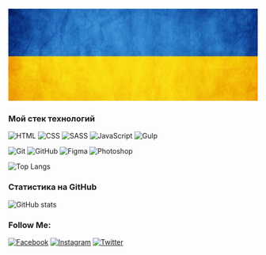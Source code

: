 ![Header](https://github.com/YaroslavPavliuk/yaroslavpavliuk/blob/main/assets/header.jpg)

### Мой стек технологий
![HTML](https://img.shields.io/badge/-HTML-333?style=for-the-badge&logo=html5)
![CSS](https://img.shields.io/badge/-CSS-333?style=for-the-badge&logo=css3&logoColor=blue)
![SASS](https://img.shields.io/badge/-SASS-333?style=for-the-badge&logo=SASS)
![JavaScript](https://img.shields.io/badge/-JavaScript-333?style=for-the-badge&logo=javascript)
![Gulp](https://img.shields.io/badge/-Gulp-333?style=for-the-badge&logo=Gulp)  
<!-- ![Bootstrap](https://img.shields.io/badge/-Bootstrap-333?style=for-the-badge&logo=Bootstrap) -->
<!-- ![jQuery](https://img.shields.io/badge/-jQuery-333?style=for-the-badge&logo=jQuery&logoColor=blue) -->
<!-- ![Wordpress](https://img.shields.io/badge/-Wordpress-333?style=for-the-badge&logo=Wordpress&logoColor=blue) -->
<!-- ![PHP](https://img.shields.io/badge/-PHP-333?style=for-the-badge&logo=PHP) -->
<!-- ![MySQL](https://img.shields.io/badge/-MySQL-333?style=for-the-badge)
![phpMyAdmin](https://img.shields.io/badge/-phpMyAdmin-333?style=for-the-badge)   -->
<!-- ![Blender](https://img.shields.io/badge/-Blender-333?style=for-the-badge&logo=Blender)
![Unity](https://img.shields.io/badge/-Unity-333?style=for-the-badge&logo=Unity) -->
<!-- ![Photoshop](https://img.shields.io/badge/-Photoshop-333?style=for-the-badge&logo=Photoshop) -->
![Git](https://img.shields.io/badge/-Git-333?style=for-the-badge&logo=Git)
![GitHub](https://img.shields.io/badge/-GitHub-333?style=for-the-badge&logo=GitHub)
![Figma](https://img.shields.io/badge/-Figma-333?style=for-the-badge&logo=figma&logoColor=F8C52C)
![Photoshop](https://img.shields.io/badge/-Photoshop-333?style=for-the-badge&logo=photoshop&logoColor=F8C52C)


![Top Langs](https://github-readme-stats.vercel.app/api/top-langs/?username=YaroslavPavliuk&layout=compact&theme=dark)

### Статистика на GitHub
![GitHub stats](https://github-readme-stats.vercel.app/api?username=YaroslavPavliuk&show_icons=true&hide=prs,issues,contribs&theme=dark)

### Follow Me:

[![Facebook](https://img.shields.io/badge/-Facebook-090909?style=for-the-badge&logo=Facebook&logoColor=1195F5)](https://www.facebook.com/profile.php?id=100046094658375)
[![Instagram](https://img.shields.io/badge/-Instagram-090909?style=for-the-badge&logo=instagram&logoColor=B4068E)](https://www.instagram.com/yaroslav__pavliuk/)
[![Twitter](https://img.shields.io/badge/-Twitter-090909?style=for-the-badge&logo=Twitter&logoColor=1C9DEB)](https://twitter.com/pyarchik)

